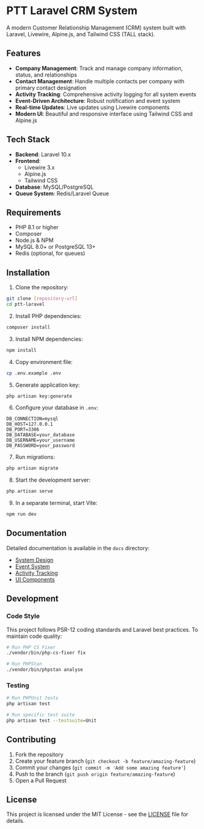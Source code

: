 # PTT Laravel CRM System

A modern Customer Relationship Management (CRM) system built with Laravel, Livewire, Alpine.js, and Tailwind CSS (TALL stack).

## Features

- **Company Management**: Track and manage company information, status, and relationships
- **Contact Management**: Handle multiple contacts per company with primary contact designation
- **Activity Tracking**: Comprehensive activity logging for all system events
- **Event-Driven Architecture**: Robust notification and event system
- **Real-time Updates**: Live updates using Livewire components
- **Modern UI**: Beautiful and responsive interface using Tailwind CSS and Alpine.js

## Tech Stack

- **Backend**: Laravel 10.x
- **Frontend**: 
  - Livewire 3.x
  - Alpine.js
  - Tailwind CSS
- **Database**: MySQL/PostgreSQL
- **Queue System**: Redis/Laravel Queue

## Requirements

- PHP 8.1 or higher
- Composer
- Node.js & NPM
- MySQL 8.0+ or PostgreSQL 13+
- Redis (optional, for queues)

## Installation

1. Clone the repository:
```bash
git clone [repository-url]
cd ptt-laravel
```

2. Install PHP dependencies:
```bash
composer install
```

3. Install NPM dependencies:
```bash
npm install
```

4. Copy environment file:
```bash
cp .env.example .env
```

5. Generate application key:
```bash
php artisan key:generate
```

6. Configure your database in `.env`:
```
DB_CONNECTION=mysql
DB_HOST=127.0.0.1
DB_PORT=3306
DB_DATABASE=your_database
DB_USERNAME=your_username
DB_PASSWORD=your_password
```

7. Run migrations:
```bash
php artisan migrate
```

8. Start the development server:
```bash
php artisan serve
```

9. In a separate terminal, start Vite:
```bash
npm run dev
```

## Documentation

Detailed documentation is available in the `docs` directory:

- [System Design](docs/system-design.md)
- [Event System](docs/event-system.md)
- [Activity Tracking](docs/activity-tracking.md)
- [UI Components](docs/design-system.md)

## Development

### Code Style

This project follows PSR-12 coding standards and Laravel best practices. To maintain code quality:

```bash
# Run PHP CS Fixer
./vendor/bin/php-cs-fixer fix

# Run PHPStan
./vendor/bin/phpstan analyse
```

### Testing

```bash
# Run PHPUnit tests
php artisan test

# Run specific test suite
php artisan test --testsuite=Unit
```

## Contributing

1. Fork the repository
2. Create your feature branch (`git checkout -b feature/amazing-feature`)
3. Commit your changes (`git commit -m 'Add some amazing feature'`)
4. Push to the branch (`git push origin feature/amazing-feature`)
5. Open a Pull Request

## License

This project is licensed under the MIT License - see the [LICENSE](LICENSE) file for details.

